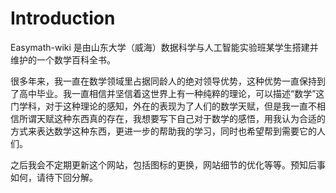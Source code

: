 # Introduction

Easymath-wiki 是由山东大学（威海）数据科学与人工智能实验班某学生搭建并维护的一个数学百科全书。



很多年来，我一直在数学领域里占据同龄人的绝对领导优势，这种优势一直保持到了高中毕业。我一直相信并坚信着这世界上有一种纯粹的理论，可以描述“数学”这门学科，对于这种理论的感知，外在的表现为了人们的数学天赋，但是我一直不相信所谓天赋这种东西真的存在，我想要写下自己对于数学的感悟，用我认为合适的方式来表达数学这种东西，更进一步的帮助我的学习，同时也希望帮到需要它的人们。



之后我会不定期更新这个网站，包括图标的更换，网站细节的优化等等。预知后事如何，请待下回分解。

